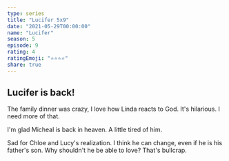 ```yaml
---
type: series
title: "Lucifer 5x9"
date: "2021-05-29T00:00:00"
name: "Lucifer"
season: 5
episode: 9
rating: 4
ratingEmoji: "⭐️⭐️⭐️⭐️"
share: true
---
```


## Lucifer is back!

The family dinner was crazy, I love how Linda reacts to God. It's hilarious. I need more of that.

I'm glad Micheal is back in heaven. A little tired of him.

Sad for Chloe and Lucy's realization. I think he can change, even if he is his father's son. Why shouldn't he be able to love? That's bullcrap.
